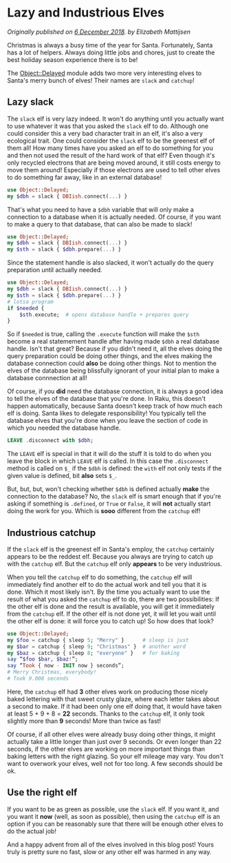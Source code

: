 Lazy and Industrious Elves
==========================

*Originally published on [6 December 2018](https://perl6advent.wordpress.com/2018/12/06/day-6-lazy-and-industrious-elves/). by Elizabeth Mattijsen*

Christmas is always a busy time of the year for Santa. Fortunately, Santa has a lot of helpers. Always doing little jobs and chores, just to create the best holiday season experience there is to be!

The [Object::Delayed](https://modules.raku.org/dist/Object::Delayed) module adds two more very interesting elves to Santa's merry bunch of elves! Their names are `slack` and `catchup`!

Lazy slack
----------
The `slack` elf is very lazy indeed. It won't do anything until you actually want to use whatever it was that you asked the `slack` elf to do. Although one could consider this a very bad character trait in an elf, it's also a very ecological trait. One could consider the `slack` elf to be the greenest elf of them all! How many times have you asked an elf to do something for you and then not used the result of the hard work of that elf? Even though it's only recycled electrons that are being moved around, it still costs energy to move them around! Especially if those electrons are used to tell other elves to do something far away, like in an external database!

```` raku
use Object::Delayed;
my $dbh = slack { DBIish.connect(...) }
````

That's what you need to have a `$dbh` variable that will only make a connection to a database when it is actually needed. Of course, if you want to make a query to that database, that can also be made to slack!

```` raku
use Object::Delayed;
my $dbh = slack { DBIish.connect(...) }
my $sth = slack { $dbh.prepare(...) }
````

Since the statement handle is also slacked, it won't actually do the query preparation until actually needed.

```` raku
use Object::Delayed;
my $dbh = slack { DBIish.connect(...) }
my $sth = slack { $dbh.prepare(...) }
# lotsa program
if $needed {
    $sth.execute;  # opens database handle + prepares query
}
````

So if `$needed` is true, calling the `.execute` function will make the `$sth` become a real statemement handle after having made `$dbh` a real database handle. Isn't that great? Because if you didn't need it, all the elves doing the query preparation could be doing other things, and the elves making the database connection could **also** be doing other things. Not to mention the elves of the database being blissfully ignorant of your initial plan to make a database connnection at all!

Of course, if you **did** need the database connection, it is always a good idea to tell the elves of the database that you're done. In Raku, this doesn't happen automatically, because Santa doesn't keep track of how much each elf is doing. Santa likes to delegate responsibility! You typically tell the database elves that you're done when you leave the section of code in which you needed the database handle.

```` raku
LEAVE .disconnect with $dbh;
````

The `LEAVE` elf is special in that it will do the stuff it is told to do when you leave the block in which `LEAVE` elf is called. In this case the `.disconnect` method is called on `$_` if the `$dbh` is defined: the `with` elf not only tests if the given value is defined, bit **also** sets `$_`.

But, but, but, won't checking whether `$dbh` is defined actually **make** the connection to the database? No, the `slack` elf is smart enough that if you're asking if something is `.defined`, or `True` or `False`, it will **not** actually start doing the work for you. Which is **sooo** different from the `catchup` elf!

Industrious catchup
-------------------
If the `slack` elf is the greenest elf in Santa's employ, the `catchup` certainly appears to be the reddest elf. Because you always are trying to catch up with the `catchup` elf. But the `catchup` elf only **appears** to be very industrious.

When you tell the `catchup` elf to do something, the `catchup` elf will immediately find another elf to do the actual work and tell you that it is done. Which it most likely isn't. By the time you actually want to use the result of what you asked the `catchup` elf to do, there are two possibilities: If the other elf is done and the result is available, you will get it immediately from the `catchup` elf. If the other elf is not done yet, it will let you wait until the other elf is done: it will force you to catch up! So how does that look?

```` raku
use Object::Delayed;
my $foo = catchup { sleep 5; "Merry" }      # sleep is just
my $bar = catchup { sleep 9; "Christmas" }  # another word
my $baz = catchup { sleep 8; "everyone" }   # for baking
say “$foo $bar, $baz!”;
say “Took { now - INIT now } seconds”;
# Merry Christmas, everybody!
# Took 9.008 seconds
````

Here, the `catchup` elf had **3** other elves work on producing those nicely baked lettering with that sweet crusty glaze, where each letter takes about a second to make. If it had been only one elf doing that, it would have taken at least 5 + 9 + 8 = **22** seconds. Thanks to the `catchup` elf, it only took slightly more than **9** seconds! More than twice as fast!

Of course, if all other elves were already busy doing other things, it might actually take a little longer than just over 9 seconds. Or even longer than 22 seconds, if the other elves are working on more important things than baking letters with the right glazing. So your elf mileage may vary. You don't want to overwork your elves, well not for too long. A few seconds should be ok.

Use the right elf
-----------------
If you want to be as green as possible, use the `slack` elf. If you want it, and you want it **now** (well, as soon as possible), then using the `catchup` elf is an option if you can be reasonably sure that there will be enough other elves to do the actual job!

And a happy advent from all of the elves involved in this blog post! Yours truly is pretty sure no fast, slow or any other elf was harmed in any way.
